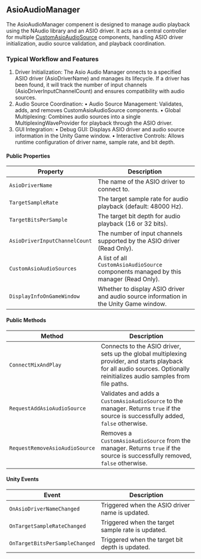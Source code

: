 ## AsioAudioManager

The AsioAudioManager compenent is designed to manage audio playback using the NAudio library and an ASIO driver. It acts as a central controller for multiple [CustomAsioAudioSource](/docs/Audio%20Components/CustomAsioAudioSource.md) components, handling ASIO driver initialization, audio source validation, and playback coordination.

### Typical Workflow and Features

1.	Driver Initialization: The Asio Audio Manager onnects to a specified ASIO driver (AsioDriverName) and manages its lifecycle. If a driver has been found, it will track the number of input channels (AsioDriverInputChannelCount) and ensures compatibility with audio sources.
2.	Audio Source Coordination:
    •	Audio Source Management: Validates, adds, and removes CustomAsioAudioSource components.
    •	Global Multiplexing: Combines audio sources into a single MultiplexingWaveProvider for playback through the ASIO driver.
3.	GUI Integration:
    •	Debug GUI: Displays ASIO driver and audio source information in the Unity Game window.
    •	Interactive Controls: Allows runtime configuration of driver name, sample rate, and bit depth.

#### Public Properties
| **Property** | **Description** |
|-|-|
| `AsioDriverName` | The name of the ASIO driver to connect to. |
| `TargetSampleRate` | The target sample rate for audio playback (default: 48000 Hz). |
| `TargetBitsPerSample` | The target bit depth for audio playback (16 or 32 bits). |
| `AsioDriverInputChannelCount` | The number of input channels supported by the ASIO driver (Read Only). |
| `CustomAsioAudioSources` | A list of all `CustomAsioAudioSource` components managed by this manager (Read Only). |
| `DisplayInfoOnGameWindow` | Whether to display ASIO driver and audio source information in the Unity Game window. |

#### Public Methods

| **Method** | **Description** |
|-|-|
| `ConnectMixAndPlay` | Connects to the ASIO driver, sets up the global multiplexing provider, and starts playback for all audio sources. Optionally reinitializes audio samples from file paths. |
| `RequestAddAsioAudioSource` | Validates and adds a `CustomAsioAudioSource` to the manager. Returns `true` if the source is successfully added, `false` otherwise. |
| `RequestRemoveAsioAudioSource` | Removes a `CustomAsioAudioSource` from the manager. Returns `true` if the source is successfully removed, `false` otherwise. |

#### Unity Events

| **Event** | **Description** |
|-|-|
| `OnAsioDriverNameChanged` | Triggered when the ASIO driver name is updated. |
| `OnTargetSampleRateChanged` | Triggered when the target sample rate is updated. |
| `OnTargetBitsPerSampleChanged` | Triggered when the target bit depth is updated. |
